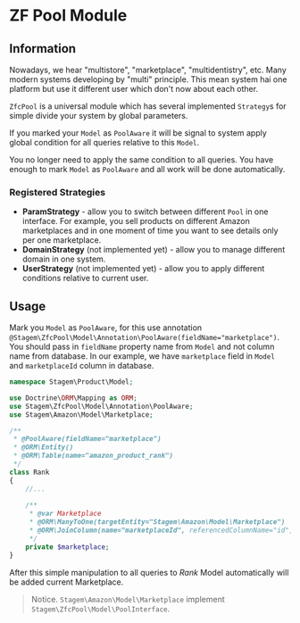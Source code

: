 # ZF Pool Module

## Information
Nowadays, we hear "multistore", "marketplace", "multidentistry", etc. Many modern systems developing by "multi" principle. 
This mean system haі one platform but use it different user which don't now about each other.

`ZfcPool` is a universal module which has several implemented `Strategy`s for simple divide your system by global parameters.

If you marked your `Model` as `PoolAware` it will be signal to system apply global condition for all queries relative to 
this `Model`.

You no longer need to apply the same condition to all queries. You have enough to mark `Model` as `PoolAware` 
and all work will be done automatically.   

### Registered Strategies
* **ParamStrategy** - allow you to switch between different `Pool` in one interface. 
For example, you sell products on different Amazon marketplaces 
and in one moment of time you want to see details only per one marketplace. 
* **DomainStrategy** (not implemented yet) - allow you to manage different domain in one system.
* **UserStrategy** (not implemented yet) - allow you to apply different conditions relative to current user.   

## Usage
Mark you `Model` as `PoolAware`, for this use annotation `@Stagem\ZfcPool\Model\Annotation\PoolAware(fieldName="marketplace")`. 
You should pass in `fieldName` property name from `Model` and not column name from database.
In our example, we have `marketplace` field in `Model` and `marketplaceId` column in database.

```php
namespace Stagem\Product\Model;

use Doctrine\ORM\Mapping as ORM;
use Stagem\ZfcPool\Model\Annotation\PoolAware;
use Stagem\Amazon\Model\Marketplace;

/**
 * @PoolAware(fieldName="marketplace")
 * @ORM\Entity()
 * @ORM\Table(name="amazon_product_rank")
 */
class Rank
{
    //...
   
    /**
     * @var Marketplace
     * @ORM\ManyToOne(targetEntity="Stagem\Amazon\Model\Marketplace")
     * @ORM\JoinColumn(name="marketplaceId", referencedColumnName="id", nullable=true)
     */
    private $marketplace;
}
```

After this simple manipulation to all queries to *Rank* Model automatically will be added current Marketplace.

> Notice. `Stagem\Amazon\Model\Marketplace` implement `Stagem\ZfcPool\Model\PoolInterface`.